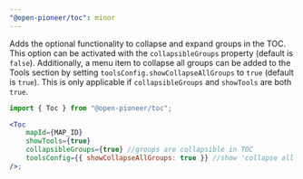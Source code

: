 ```yaml
---
"@open-pioneer/toc": minor
---
```


Adds the optional functionality to collapse and expand groups in the TOC.
This option can be activated with the `collapsibleGroups` property (default is `false`).
Additionally, a menu item to collapse all groups can be added to the Tools section by setting `toolsConfig.showCollapseAllGroups` to `true` (default is `true`).
This is only applicable if `collapsibleGroups` and `showTools` are both `true`.

```jsx
import { Toc } from "@open-pioneer/toc";

<Toc
    mapId={MAP_ID}
    showTools={true}
    collapsibleGroups={true} //groups are collapsible in TOC
    toolsConfig={{ showCollapseAllGroups: true }} //show 'collapse all' menu item in Tools
/>;
```
